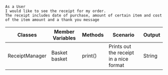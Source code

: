 ```
As a User
I would like to see the receipt for my order.
The receipt includes date of purchase, amount of certain item and cost of the item amount and a thank you message
```

| Classes        | Member Variables | Methods | Scenario                                | Output |
|----------------|------------------|---------|-----------------------------------------|--------|
| ReceiptManager | Basket basket    | print() | Prints out the receipt in a nice format | String | 
